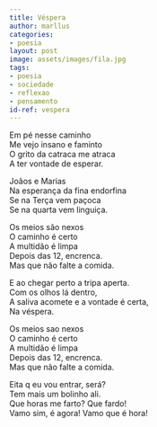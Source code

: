 ```yaml
---
title: Véspera
author: marllus
categories:
- poesia
layout: post
image: assets/images/fila.jpg
tags:
- poesia
- sociedade
- reflexao
- pensamento
id-ref: vespera
---
```


Em pé nesse caminho<br>
Me vejo insano e faminto<br>
O grito da catraca me atraca<br>
A ter vontade de esperar.<br>

Joãos e Marias<br>
Na esperança da fina endorfina<br>
Se na Terça vem paçoca<br>
Se na quarta vem linguiça.<br>

Os meios são nexos<br>
O caminho é certo<br>
A multidão é limpa<br>
Depois das 12, encrenca.<br>
Mas que não falte a comida.<br>

E ao chegar perto a tripa aperta.<br>
Com os olhos lá dentro,<br>
A saliva acomete e a vontade é certa,<br>
Na véspera.<br>

Os meios sao nexos<br>
O caminho é certo<br>
A multidão é limpa<br>
Depois das 12, encrenca.<br>
Mas que não falte a comida.<br>

Eita q eu vou entrar, será?<br>
Tem mais um bolinho ali.<br>
Que horas me farto? Que fardo!<br>
Vamo sim, é agora! Vamo que é hora!<br>
